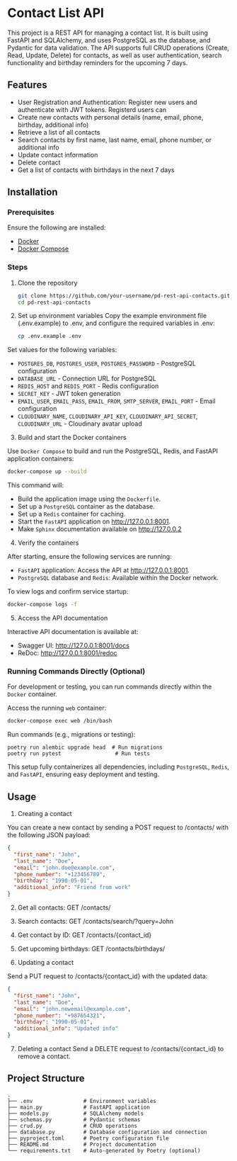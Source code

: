 # Contact List API

This project is a REST API for managing a contact list. It is built using FastAPI and SQLAlchemy, and uses PostgreSQL as the database, and Pydantic for data validation. The API supports full CRUD operations (Create, Read, Update, Delete) for contacts, as well as user authentication, search functionality and birthday reminders for the upcoming 7 days.

## Features

- User Registration and Authentication: Register new users and authenticate with JWT tokens. Registerd users can
- Create new contacts with personal details (name, email, phone, birthday, additional info)
- Retrieve a list of all contacts
- Search contacts by first name, last name, email, phone number, or additional info
- Update contact information
- Delete contact
- Get a list of contacts with birthdays in the next 7 days

## Installation

### Prerequisites
Ensure the following are installed:
- [Docker](https://docs.docker.com/get-docker/)
- [Docker Compose](https://docs.docker.com/compose/install/)

### Steps
1. Clone the repository
   ```bash
   git clone https://github.com/your-username/pd-rest-api-contacts.git
   cd pd-rest-api-contacts

2. Set up environment variables
Copy the example environment file (.env.example) to .env, and configure the required variables in .env:
   ```bash
   cp .env.example .env

Set values for the following variables:

- `POSTGRES_DB`, `POSTGRES_USER`, `POSTGRES_PASSWORD` - PostgreSQL configuration
- `DATABASE_URL` - Connection URL for PostgreSQL
- `REDIS_HOST` and `REDIS_PORT` - Redis configuration
- `SECRET_KEY` - JWT token generation
- `EMAIL_USER`, `EMAIL_PASS`, `EMAIL_FROM`, `SMTP_SERVER`, `EMAIL_PORT` - Email configuration
- `CLOUDINARY_NAME`, `CLOUDINARY_API_KEY`, `CLOUDINARY_API_SECRET`, `CLOUDINARY_URL` - Cloudinary avatar upload

3. Build and start the Docker containers

Use `Docker Compose` to build and run the PostgreSQL, Redis, and FastAPI application containers:
   ```bash
  docker-compose up --build
   ```

This command will:
- Build the application image using the ``Dockerfile``.
- Set up a ``PostgreSQL`` container as the database.
- Set up a ``Redis`` container for caching.
- Start the ``FastAPI`` application on http://127.0.0.1:8001.
- Make ``Sphinx`` documentation available on http://127.0.0.2

4. Verify the containers

After starting, ensure the following services are running:
- ``FastAPI`` application: Access the API at http://127.0.0.1:8001.
- ``PostgreSQL`` database and ``Redis``: Available within the Docker network.

To view logs and confirm service startup:
   ```bash
docker-compose logs -f
   ```

5. Access the API documentation

Interactive API documentation is available at:

- Swagger UI: http://127.0.0.1:8001/docs
- ReDoc: http://127.0.0.1:8001/redoc

### Running Commands Directly (Optional)
For development or testing, you can run commands directly within the ``Docker`` container.

Access the running ``web`` container:
```bash
docker-compose exec web /bin/bash
```
Run commands (e.g., migrations or testing):
```
poetry run alembic upgrade head  # Run migrations
poetry run pytest                 # Run tests
```
This setup fully containerizes all dependencies, including ``PostgreSQL``, ``Redis``, and ``FastAPI``, ensuring easy deployment and testing.

## Usage

1. Creating a contact

You can create a new contact by sending a POST request to /contacts/ with the following JSON payload:

```Json (Copy code)
{
  "first_name": "John",
  "last_name": "Doe",
  "email": "john.doe@example.com",
  "phone_number": "+123456789",
  "birthday": "1990-05-01",
  "additional_info": "Friend from work"
}
```
2. Get all contacts: GET /contacts/
3. Search contacts: GET /contacts/search/?query=John
4. Get contact by ID: GET /contacts/{contact_id}
5. Get upcoming birthdays: GET /contacts/birthdays/

6. Updating a contact

Send a PUT request to /contacts/{contact_id} with the updated data:

```Json (Copy code)
{
  "first_name": "John",
  "last_name": "Doe",
  "email": "john.newemail@example.com",
  "phone_number": "+987654321",
  "birthday": "1990-05-01",
  "additional_info": "Updated info"
}
```
7. Deleting a contact
Send a DELETE request to /contacts/{contact_id} to remove a contact.

## Project Structure
```
.
├── .env                # Environment variables
├── main.py             # FastAPI application
├── models.py           # SQLAlchemy models
├── schemas.py          # Pydantic schemas
├── crud.py             # CRUD operations
├── database.py         # Database configuration and connection
├── pyproject.toml      # Poetry configuration file
├── README.md           # Project documentation
└── requirements.txt    # Auto-generated by Poetry (optional)
```
